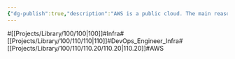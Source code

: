 ```yaml
---
{"dg-publish":true,"description":"AWS is a public cloud. The main reason for using the largest cloud is to have elastic resources. I can easily rent a 10,000 dollars server or a 100,000 dollars server by the hour. It's good for small businesses because it can support company-level scale and performance. However, as the scale grows and the network becomes more complex, using the cloud can become a poison. As always, it's important to use it in moderation.","permalink":"/projects/library/100/110/110-20/110-20/","dgPassFrontmatter":true,"noteIcon":"0","created":"2024-06-19T23:55:47.623+09:00","updated":"2024-06-19T23:54:18.343+09:00"}
---
```



#[[Projects/Library/100/100\|100]]#Infra#[[Projects/Library/100/110/110\|110]]#DevOps_Engineer_Infra#[[Projects/Library/100/110/110.20/110.20\|110.20]]#AWS